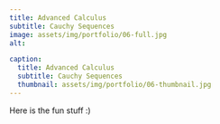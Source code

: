 ```yaml
---
title: Advanced Calculus
subtitle: Cauchy Sequences
image: assets/img/portfolio/06-full.jpg
alt: 

caption:
  title: Advanced Calculus
  subtitle: Cauchy Sequences
  thumbnail: assets/img/portfolio/06-thumbnail.jpg
---
```


Here is the fun stuff :)

